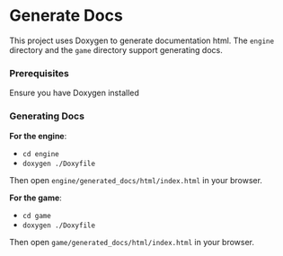 # Generate Docs

This project uses Doxygen to generate documentation html. The `engine` directory and the `game` directory
support generating docs.

### Prerequisites

Ensure you have Doxygen installed

### Generating Docs

**For the engine**:

- `cd engine`
- `doxygen ./Doxyfile`

Then open `engine/generated_docs/html/index.html` in your browser.

**For the game**:

- `cd game`
- `doxygen ./Doxyfile`

Then open `game/generated_docs/html/index.html` in your browser.
